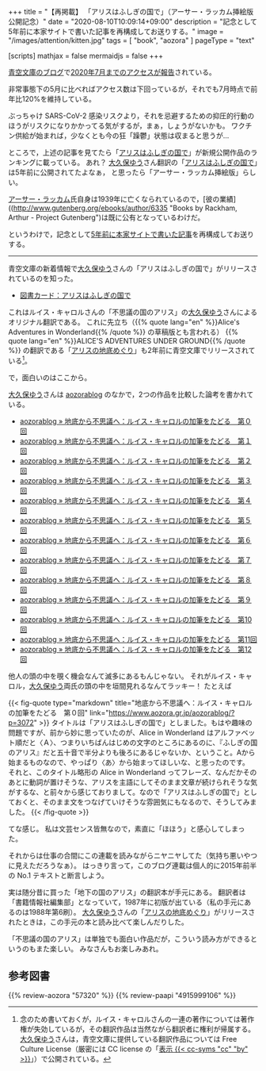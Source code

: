 +++
title = "【再掲載】 「アリスはふしぎの国で」（アーサー・ラッカム挿絵版 公開記念）"
date =  "2020-08-10T10:09:14+09:00"
description = "記念として5年前に本家サイトで書いた記事を再構成してお送りする。"
image = "/images/attention/kitten.jpg"
tags = [ "book", "aozora" ]
pageType = "text"

[scripts]
  mathjax = false
  mermaidjs = false
+++

[青空文庫のブログ](https://www.aozora.gr.jp/aozorablog/ "aozorablog")で[2020年7月までのアクセスが報告](https://www.aozora.gr.jp/aozorablog/?p=4515 "aozorablog » 青空文庫’20/06月-’20/07月の月間アクセス増率分析")されている。

非常事態下の5月に比べればアクセス数は下回っているが，それでも7月時点で前年比120%を維持している。

ぶっちゃけ SARS-CoV-2 感染リスクより，それを忌避するための抑圧的行動のほうがリスクになりかかってる気がするが，まぁ，しょうがないかも。
ワクチン供給が始まれば，少なくとも今の狂「躁鬱」状態は収まると思うが...

ところで，上述の記事を見てたら「[アリスはふしぎの国で](https://www.aozora.gr.jp/cards/001393/card60551.html)」が新規公開作品のランキングに載っている。
あれ？ [大久保ゆう]さん翻訳の「[アリスはふしぎの国で](https://www.aozora.gr.jp/cards/001393/card57320.html)」は5年前に公開されてたよなぁ，
と思ったら「アーサー・ラッカム挿絵版」らしい。

[アーサー・ラッカム](https://en.wikipedia.org/wiki/Arthur_Rackham "Arthur Rackham - Wikipedia")氏自身は1939年に亡くなられているので，[彼の業績]((http://www.gutenberg.org/ebooks/author/6335 "Books by Rackham, Arthur - Project Gutenberg")は既に公有となっているわけだ。

というわけで，記念として[5年前に本家サイトで書いた記事](https://baldanders.info/blog/000859/ "「アリスはふしぎの国で」")を再構成してお送りする。

----

青空文庫の新着情報で[大久保ゆう]さんの「アリスはふしぎの国で」がリリースされているのを知った。

- [図書カード：アリスはふしぎの国で](http://www.aozora.gr.jp/cards/001393/card57320.html)

これはルイス・キャロルさんの「不思議の国のアリス」の[大久保ゆう]さんによるオリジナル翻訳である。
これに先立ち（{{% quote lang="en" %}}Alice's Adventures in Wonderland{{% /quote %}} の草稿版とも言われる） {{% quote lang="en" %}}ALICE'S ADVENTURES UNDER GROUND{{% /quote %}} の翻訳である「[アリスの地底めぐり](http://www.aozora.gr.jp/cards/001393/card55880.html)」も2年前に青空文庫でリリースされている[^l1]。

[^l1]: 念のため書いておくが，ルイス・キャロルさんの一連の著作については著作権が失効しているが，その翻訳作品は当然ながら翻訳者に権利が帰属する。[大久保ゆう]さんは，青空文庫に提供している翻訳作品については Free Culture License（厳密には CC license の「[表示 {{< cc-syms  "cc" "by" >}}](https://creativecommons.org/licenses/by/2.1/jp/)」）で公開されている。

で，面白いのはここから。

[大久保ゆう]さんは [aozorablog](https://www.aozora.gr.jp/aozorablog/) のなかで，2つの作品を比較した論考を書かれている。

- [aozorablog » 地底から不思議へ：ルイス・キャロルの加筆をたどる　第０回](https://www.aozora.gr.jp/aozorablog/?p=3072)
- [aozorablog » 地底から不思議へ：ルイス・キャロルの加筆をたどる　第１回](https://www.aozora.gr.jp/aozorablog/?p=3089)
- [aozorablog » 地底から不思議へ：ルイス・キャロルの加筆をたどる　第２回](https://www.aozora.gr.jp/aozorablog/?p=3111)
- [aozorablog » 地底から不思議へ：ルイス・キャロルの加筆をたどる　第３回](https://www.aozora.gr.jp/aozorablog/?p=3128)
- [aozorablog » 地底から不思議へ：ルイス・キャロルの加筆をたどる　第４回](https://www.aozora.gr.jp/aozorablog/?p=3148)
- [aozorablog » 地底から不思議へ：ルイス・キャロルの加筆をたどる　第５回](https://www.aozora.gr.jp/aozorablog/?p=3172)
- [aozorablog » 地底から不思議へ：ルイス・キャロルの加筆をたどる　第６回](https://www.aozora.gr.jp/aozorablog/?p=3219)
- [aozorablog » 地底から不思議へ：ルイス・キャロルの加筆をたどる　第７回](https://www.aozora.gr.jp/aozorablog/?p=3232)
- [aozorablog » 地底から不思議へ：ルイス・キャロルの加筆をたどる　第８回](https://www.aozora.gr.jp/aozorablog/?p=3241)
- [aozorablog » 地底から不思議へ：ルイス・キャロルの加筆をたどる　第９回](https://www.aozora.gr.jp/aozorablog/?p=3251)
- [aozorablog » 地底から不思議へ：ルイス・キャロルの加筆をたどる　第10回](https://www.aozora.gr.jp/aozorablog/?p=3304)
- [aozorablog » 地底から不思議へ：ルイス・キャロルの加筆をたどる　第11回](https://www.aozora.gr.jp/aozorablog/?p=3306)
- [aozorablog » 地底から不思議へ：ルイス・キャロルの加筆をたどる　第12回](https://www.aozora.gr.jp/aozorablog/?p=3307)

他人の頭の中を覗く機会なんて滅多にあるもんじゃない。
それがルイス・キャロル，[大久保ゆう]両氏の頭の中を垣間見れるなんてラッキー！ たとえば

{{< fig-quote type="markdown" title="地底から不思議へ：ルイス・キャロルの加筆をたどる　第０回" link="https://www.aozora.gr.jp/aozorablog/?p=3072" >}}
タイトルは「アリスはふしぎの国で」としました。もはや趣味の問題ですが、前から妙に思っていたのが、Alice in Wonderland はアルファベット順だと〈Ａ〉、つまりいちばんはじめの文字のところにあるのに、『ふしぎの国のアリス』だと五十音で半分よりも後ろにあるじゃないか、ということ。Aから始まるものなので、やっぱり〈あ〉から始まってほしいな、と思ったのです。<br>
それと、このタイトル略形の Alice in Wonderland ってフレーズ、なんだかそのあとに動詞が置けそうな、アリスを主語にしてそのまま文章が続けられそうな気がするな、と前々から感じておりまして。なので「アリスはふしぎの国で」としておくと、そのまま文をつなげていけそうな雰囲気にもなるので、そうしてみました。
{{< /fig-quote >}}

てな感じ。
私は文芸センス皆無なので，素直に「ほほう」と感心してしまった。

それからは仕事の合間にこの連載を読みながらニヤニヤしてた（気持ち悪いやつに見えただろうなぁ）。
はっきり言って，このブログ連載は個人的に2015年前半の No.1 テキストと断言しよう。

実は随分昔に買った「地下の国のアリス」の翻訳本が手元にある。
翻訳者は「書籍情報社編集部」となっていて，1987年に初版が出ている（私の手元にあるのは1988年第6刷）。
[大久保ゆう]さんの「[アリスの地底めぐり](http://www.aozora.gr.jp/cards/001393/card55880.html)」がリリースされたときは，この手元の本と読み比べて楽しんだりした。

「不思議の国のアリス」は単独でも面白い作品だが，こういう読み方ができるというのもまた楽しい。
みなさんもお楽しみあれ。

[大久保ゆう]: http://www.alz.jp/221b/ "The Baker Street Bakery"

## 参考図書

{{% review-aozora "57320" %}} <!-- アリスはふしぎの国で -->
{{% review-paapi "4915999106" %}} <!-- 不思議の国のアリス・オリジナル -->
